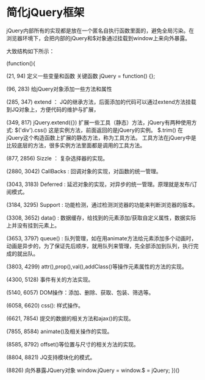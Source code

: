 # 简化jQuery框架
  jQuery内部所有的实现都是放在一个匿名自执行函数里面的，避免全局污染。在浏览器环境下，会把内部的jQuery和$对象通过挂载到window上来向外暴露。

  大致结构如下所示：

(function(){

  (21, 94) 定义一些变量和函数 关键函数 jQuery = function() {};

  (96, 283) 给jQuery对象添加一些方法和属性 
  
  (285, 347) extend ： JQ的继承方法，后面添加的代码可以通过extend方法挂载到JQ对象上，方便代码的维护与扩展，

  (349, 817) jQuery.extend({}) 扩展一些工具（静态）方法，jQuery有两种使用方式:
    $('div').css() 这是实例方法，前面返回的是jQuery的实例。
    $.trim()  在jQuery这个构造函数上扩展的静态方法，称为工具方法。
    工具方法在jQuery中是比较底层的方法，很多实例方法里面都是调用的工具方法。

  (877, 2856) Sizzle ： 复杂选择器的实现。
  
  (2880, 3042) CallBacks : 回调对象的实现，对函数的统一管理。

  (3043, 3183) Deferred : 延迟对象的实现，对异步的统一管理。原理就是发布/订阅模式。
  
  (3184, 3295) Support : 功能检测，通过检测浏览器的功能来判断浏览器的版本。

  (3308, 3652) data() : 数据缓存，给找到的元素添加/获取自定义属性，数据实际上并没有挂到元素上。

  (3653, 3797) queue() : 队列管理，如在用animate方法给元素添加多个动画时，动画是异步的，为了保证先后顺序，就用队列来管理，先全部添加到队列，执行完成的就出队。
  
  (3803, 4299) attr(),prop(),val(),addClass()等操作元素属性的方法的实现。

  (4300, 5128) 事件有关的方法实现。

  (5140, 6057) DOM操作：添加、删除、获取、包装、筛选等。

  (6058, 6620) css(): 样式操作。
  
  (6621, 7854) 提交的数据的相关方法和ajax()的实现。

  (7855, 8584) animate()及相关操作的实现。
  
  (8585, 8792) offset()等位置与尺寸的相关方法的实现。

  (8804, 8821) JQ支持模块化的模式。

  (8826) 向外暴露JQuery对象 window.jQuery = window.$ = jQuery;
})()